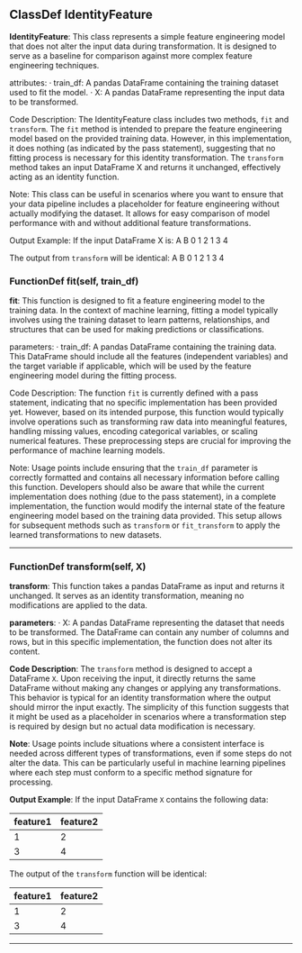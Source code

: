 ## ClassDef IdentityFeature
**IdentityFeature**: This class represents a simple feature engineering model that does not alter the input data during transformation. It is designed to serve as a baseline for comparison against more complex feature engineering techniques.

attributes:
· train_df: A pandas DataFrame containing the training dataset used to fit the model.
· X: A pandas DataFrame representing the input data to be transformed.

Code Description: The IdentityFeature class includes two methods, `fit` and `transform`. The `fit` method is intended to prepare the feature engineering model based on the provided training data. However, in this implementation, it does nothing (as indicated by the pass statement), suggesting that no fitting process is necessary for this identity transformation. The `transform` method takes an input DataFrame X and returns it unchanged, effectively acting as an identity function.

Note: This class can be useful in scenarios where you want to ensure that your data pipeline includes a placeholder for feature engineering without actually modifying the dataset. It allows for easy comparison of model performance with and without additional feature transformations.

Output Example: If the input DataFrame X is:
   A  B
0  1  2
1  3  4

The output from `transform` will be identical:
   A  B
0  1  2
1  3  4
### FunctionDef fit(self, train_df)
**fit**: This function is designed to fit a feature engineering model to the training data. In the context of machine learning, fitting a model typically involves using the training dataset to learn patterns, relationships, and structures that can be used for making predictions or classifications.

parameters:
· train_df: A pandas DataFrame containing the training data. This DataFrame should include all the features (independent variables) and the target variable if applicable, which will be used by the feature engineering model during the fitting process.

Code Description: The function `fit` is currently defined with a pass statement, indicating that no specific implementation has been provided yet. However, based on its intended purpose, this function would typically involve operations such as transforming raw data into meaningful features, handling missing values, encoding categorical variables, or scaling numerical features. These preprocessing steps are crucial for improving the performance of machine learning models.

Note: Usage points include ensuring that the `train_df` parameter is correctly formatted and contains all necessary information before calling this function. Developers should also be aware that while the current implementation does nothing (due to the pass statement), in a complete implementation, the function would modify the internal state of the feature engineering model based on the training data provided. This setup allows for subsequent methods such as `transform` or `fit_transform` to apply the learned transformations to new datasets.
***
### FunctionDef transform(self, X)
**transform**: This function takes a pandas DataFrame as input and returns it unchanged. It serves as an identity transformation, meaning no modifications are applied to the data.

**parameters**:
· X: A pandas DataFrame representing the dataset that needs to be transformed. The DataFrame can contain any number of columns and rows, but in this specific implementation, the function does not alter its content.

**Code Description**: The `transform` method is designed to accept a DataFrame `X`. Upon receiving the input, it directly returns the same DataFrame without making any changes or applying any transformations. This behavior is typical for an identity transformation where the output should mirror the input exactly. The simplicity of this function suggests that it might be used as a placeholder in scenarios where a transformation step is required by design but no actual data modification is necessary.

**Note**: Usage points include situations where a consistent interface is needed across different types of transformations, even if some steps do not alter the data. This can be particularly useful in machine learning pipelines where each step must conform to a specific method signature for processing.

**Output Example**: If the input DataFrame `X` contains the following data:

| feature1 | feature2 |
|----------|----------|
| 1        | 2        |
| 3        | 4        |

The output of the `transform` function will be identical:

| feature1 | feature2 |
|----------|----------|
| 1        | 2        |
| 3        | 4        |
***
